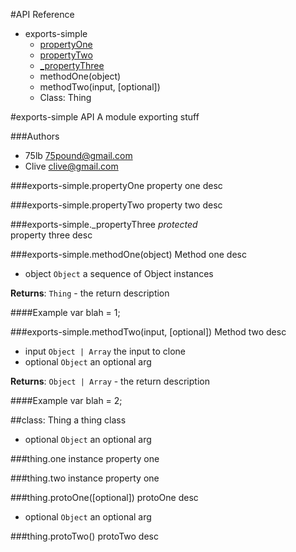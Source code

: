 #API Reference

* exports-simple
  * [propertyOne](#module:exports-simple.propertyOne)
  * [propertyTwo](#module:exports-simple.propertyTwo)
  * [_propertyThree](#module:exports-simple._propertyThree)
  * methodOne(object)
  * methodTwo(input, [optional])
  * Class: Thing
  



#exports-simple API
A module exporting stuff

###Authors
* 75lb <75pound@gmail.com>
* Clive <clive@gmail.com>







<span id="module:exports-simple.propertyOne"></span>
###exports-simple.propertyOne
property one desc


<span id="module:exports-simple.propertyTwo"></span>
###exports-simple.propertyTwo
property two desc


<span id="module:exports-simple._propertyThree"></span>
###exports-simple._propertyThree
*protected*  
property three desc





###exports-simple.methodOne(object)
Method one desc


- object `Object` a sequence of Object instances  


**Returns**: `Thing` - the return description


####Example
var blah = 1;



###exports-simple.methodTwo(input, [optional])
Method two desc


- input `Object | Array` the input to clone  
- optional `Object` an optional arg  


**Returns**: `Object | Array` - the return description


####Example
var blah = 2;






##class: Thing
a thing class


- optional `Object` an optional arg  






<span id="module:exports-simple~Thing#one"></span>
###thing.one
instance property one


<span id="module:exports-simple~Thing#two"></span>
###thing.two
instance property one





###thing.protoOne([optional])
protoOne desc


- optional `Object` an optional arg  







###thing.protoTwo()
protoTwo desc


















